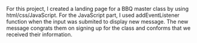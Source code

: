 For this project, I created a landing page for a BBQ master class by using html/css/JavaScript. For the JavaScript part, I used addEventListener function when the input was submited to display new message.
The new message congrats them on signing up for the class and conforms that we received their information. 
